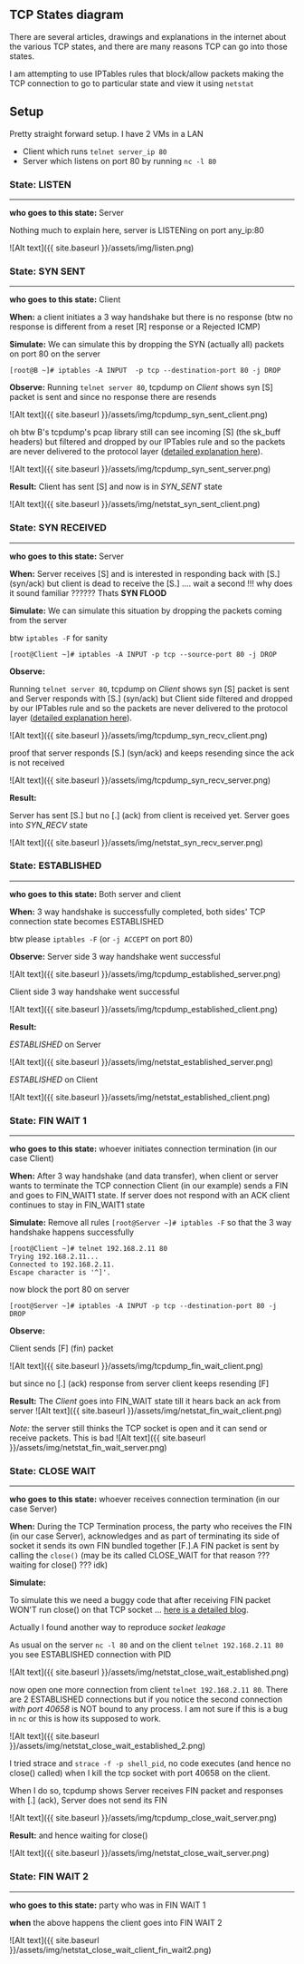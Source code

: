 
## TCP States diagram

  There are several articles, drawings and explanations in the internet about the various TCP states, and there are many reasons TCP can go into those states.

  I am attempting to use IPTables rules that block/allow packets making the TCP connection to go to particular state and view it using `netstat`

## Setup  
  Pretty straight forward setup. I have 2 VMs in a LAN
  * Client which runs `telnet server_ip 80`
  * Server which listens on port 80 by running `nc -l 80`


### State: LISTEN
----
  **who goes to this state:** Server

  Nothing much to explain here, server is LISTENing on port any_ip:80
  
  ![Alt text]({{ site.baseurl }}/assets/img/listen.png)


### State: SYN SENT
----

  **who goes to this state:** Client

  **When:** a client initiates a 3 way handshake but there is no response (btw no response is different from a reset [R] response or a Rejected ICMP)

  **Simulate:** We can simulate this by dropping the SYN (actually all) packets on port 80 on the server
  
  ```[root@B ~]# iptables -A INPUT  -p tcp --destination-port 80 -j DROP```

  **Observe:** Running ```telnet server 80```, tcpdump on *Client* shows syn [S] packet is sent and since no response there are resends

  ![Alt text]({{ site.baseurl }}/assets/img/tcpdump_syn_sent_client.png)

  oh btw B's tcpdump's pcap library still can see incoming [S] (the sk_buff headers) but filtered and dropped by our IPTables rule and so the packets are never delivered to the protocol layer ([detailed explanation here](https://blog.packagecloud.io/eng/2016/06/22/monitoring-tuning-linux-networking-stack-receiving-data/#__netif_receive_skb_core-delivers-data-to-packet-taps-and-protocol-layers)).

  ![Alt text]({{ site.baseurl }}/assets/img/tcpdump_syn_sent_server.png)

  **Result:**
  Client has sent [S] and now is in *SYN_SENT* state

  ![Alt text]({{ site.baseurl }}/assets/img/netstat_syn_sent_client.png)


### State: SYN RECEIVED
----
  **who goes to this state:** Server

  **When:** Server receives [S] and is interested in responding back with [S.] (syn/ack) but client is dead to receive the [S.] .... wait a second !!! why does it sound familiar ?????? Thats **SYN FLOOD**

  **Simulate:** We can simulate this situation by dropping the packets coming from the server 

  btw `iptables -F` for sanity
  

  ```[root@Client ~]# iptables -A INPUT -p tcp --source-port 80 -j DROP```

  **Observe:**

  Running ```telnet server 80```, tcpdump on *Client* shows syn [S] packet is sent and Server responds with [S.] (syn/ack) but Client side filtered and dropped by our IPTables rule and so the packets are never delivered to the protocol layer ([detailed explanation here](https://blog.packagecloud.io/eng/2016/06/22/monitoring-tuning-linux-networking-stack-receiving-data/#__netif_receive_skb_core-delivers-data-to-packet-taps-and-protocol-layers)).

  ![Alt text]({{ site.baseurl }}/assets/img/tcpdump_syn_recv_client.png)

  proof that server responds [S.] (syn/ack) and keeps resending since the ack is not received 

  ![Alt text]({{ site.baseurl }}/assets/img/tcpdump_syn_recv_server.png)

  **Result:**

  Server has sent [S.] but no [.] (ack) from client is received yet. Server goes into *SYN_RECV* state
  
  ![Alt text]({{ site.baseurl }}/assets/img/netstat_syn_recv_server.png)


### State: ESTABLISHED
----

  **who goes to this state:** Both server and client

  **When:** 3 way handshake is successfully completed, both sides' TCP connection state becomes ESTABLISHED

  btw please `iptables -F` (or `-j ACCEPT` on port 80)

  **Observe:**
  Server side 3 way handshake went successful

  ![Alt text]({{ site.baseurl }}/assets/img/tcpdump_established_server.png)

  Client side 3 way handshake went successful

  ![Alt text]({{ site.baseurl }}/assets/img/tcpdump_established_client.png)

  **Result:**

  *ESTABLISHED* on Server

  ![Alt text]({{ site.baseurl }}/assets/img/netstat_established_server.png)

  *ESTABLISHED* on Client

  ![Alt text]({{ site.baseurl }}/assets/img/netstat_established_client.png)

### State: FIN WAIT 1
----

  **who goes to this state:** whoever initiates connection termination (in our case Client)

  **When:** After 3 way handshake (and data transfer), when client or server wants to terminate the TCP connection Client (in our example) sends a FIN and goes to FIN_WAIT1 state. If server does not respond with an ACK  client continues to  stay in FIN_WAIT1 state

  **Simulate:**
Remove all rules `[root@Server ~]# iptables -F`  so that the 3 way handshake happens successfully

```
[root@Client ~]# telnet 192.168.2.11 80
Trying 192.168.2.11...
Connected to 192.168.2.11.
Escape character is '^]'.
```
now block the port 80 on server

```
[root@Server ~]# iptables -A INPUT -p tcp --destination-port 80 -j DROP
```

**Observe:**

Client sends [F] (fin) packet

![Alt text]({{ site.baseurl }}/assets/img/tcpdump_fin_wait_client.png)

but since no [.] (ack) response from server client keeps resending [F]

**Result:**
The *Client* goes into FIN_WAIT state till it hears back an ack from server
![Alt text]({{ site.baseurl }}/assets/img/netstat_fin_wait_client.png)

*Note:* the server still thinks the TCP socket is open and it can send or receive packets. This is bad
![Alt text]({{ site.baseurl }}/assets/img/netstat_fin_wait_server.png)


### State: CLOSE WAIT
----

**who goes to this state:** whoever receives connection termination (in our case Server)

**When:** During the TCP Termination process, the party who receives the FIN (in our case Server), acknowledges and as part of terminating its side of socket it sends its own FIN bundled together [F.].A FIN packet is sent by calling the `close()`  (may be its called CLOSE_WAIT for that reason ??? waiting for close() ??? idk) 

**Simulate:**

To simulate this we need a buggy code that after receiving FIN packet WON'T run close() on that TCP socket ... [here is a detailed blog](https://blog.cloudflare.com/this-is-strictly-a-violation-of-the-tcp-specification).

Actually I found another way to reproduce *socket leakage*

As usual on the server `nc -l 80`
and 
on the client `telnet 192.168.2.11 80`
you see ESTABLISHED connection with PID

![Alt text]({{ site.baseurl }}/assets/img/netstat_close_wait_established.png)

now open one more connection from client `telnet 192.168.2.11 80`. There are 2 ESTABLISHED connections but if you notice the second connection *with port 40658* is NOT bound to any process. I am not sure if this is a bug in `nc` or this is how its supposed to work.

![Alt text]({{ site.baseurl }}/assets/img/netstat_close_wait_established_2.png)

I tried strace and `strace -f -p shell_pid`, no code executes (and hence no close() called) when I kill the tcp socket with port 40658 on the client. 

When I do so, tcpdump shows Server receives FIN packet and responses with [.] (ack), Server does not send its FIN

![Alt text]({{ site.baseurl }}/assets/img/tcpdump_close_wait_server.png)

**Result:**
and hence waiting for close()

![Alt text]({{ site.baseurl }}/assets/img/netstat_close_wait_server.png)


### State: FIN WAIT 2
----

**who goes to this state:** party who was in FIN WAIT 1  

**when** the above happens the client goes into FIN WAIT 2 

![Alt text]({{ site.baseurl }}/assets/img/netstat_close_wait_client_fin_wait2.png)

